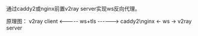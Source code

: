 通过caddy2或nginx前置v2ray server实现ws反向代理。

原理图： v2ray client <----- ws+tls ------> caddy2\nginx <- ws -> v2ray server
